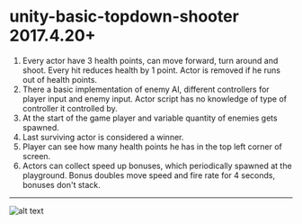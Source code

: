 # unity-basic-topdown-shooter 2017.4.20+
1. Every actor have 3 health points, can move forward, turn around and shoot. Every hit reduces health by 1 point. Actor is removed if he runs out of health points.
2. There a basic implementation of enemy AI, different controllers for player input and enemy input. Actor script has no knowledge of type of controller it controlled by.
3. At the start of the game player and variable quantity of enemies gets spawned.
4. Last surviving actor is considered a winner.
5. Player can see how many health points he has in the top left corner of screen.
6. Actors can collect speed up bonuses, which periodically spawned at the playground. Bonus doubles move speed and fire rate for 4 seconds, bonuses don't stack.
- - - -
![alt text](https://raw.githubusercontent.com/wolfonanareta/unity-basic-topdown-shooter/master/image.png)